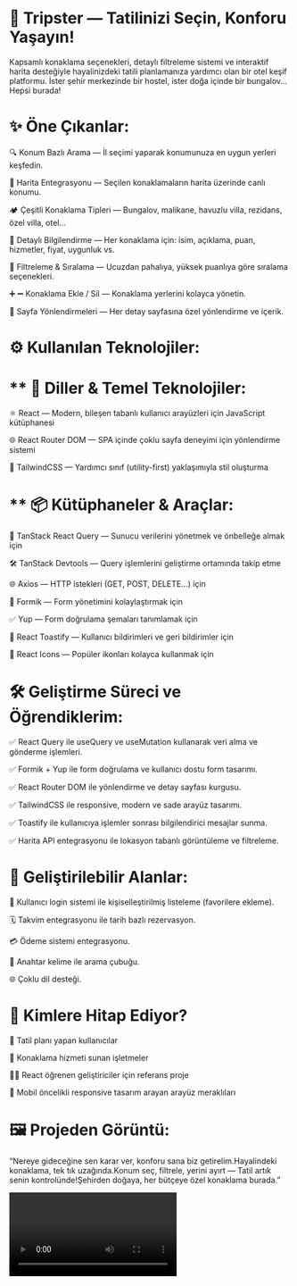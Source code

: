 
# 🏨 Tripster — Tatilinizi Seçin, Konforu Yaşayın!

Kapsamlı konaklama seçenekleri, detaylı filtreleme sistemi ve interaktif harita desteğiyle hayalinizdeki tatili planlamanıza yardımcı olan bir otel keşif platformu. İster şehir merkezinde bir hostel, ister doğa içinde bir bungalov… Hepsi burada!

# ✨ Öne Çıkanlar:

🔍 Konum Bazlı Arama — İl seçimi yaparak konumunuza en uygun yerleri keşfedin.

📍 Harita Entegrasyonu — Seçilen konaklamaların harita üzerinde canlı konumu.

🏕️ Çeşitli Konaklama Tipleri — Bungalov, malikane, havuzlu villa, rezidans, özel villa, otel...

💬 Detaylı Bilgilendirme — Her konaklama için: isim, açıklama, puan, hizmetler, fiyat, uygunluk vs.

🧾 Filtreleme & Sıralama — Ucuzdan pahalıya, yüksek puanlıya göre sıralama seçenekleri.

➕ ➖ Konaklama Ekle / Sil — Konaklama yerlerini kolayca yönetin.

🔗 Sayfa Yönlendirmeleri — Her detay sayfasına özel yönlendirme ve içerik.


# ⚙️ Kullanılan Teknolojiler:

# ** 🧠 Diller & Temel Teknolojiler:

⚛️ React  — Modern, bileşen tabanlı kullanıcı arayüzleri için JavaScript kütüphanesi

🌐 React Router DOM  — SPA içinde çoklu sayfa deneyimi için yönlendirme sistemi

🎨 TailwindCSS — Yardımcı sınıf (utility-first) yaklaşımıyla stil oluşturma

# **  📦 Kütüphaneler & Araçlar:

🔁 TanStack React Query  — Sunucu verilerini yönetmek ve önbelleğe almak için

🛠️ TanStack Devtools  — Query işlemlerini geliştirme ortamında takip etme

🌐 Axios  — HTTP istekleri (GET, POST, DELETE...) için

🧾 Formik  — Form yönetimini kolaylaştırmak için

✅ Yup  — Form doğrulama şemaları tanımlamak için

🔔 React Toastify — Kullanıcı bildirimleri ve geri bildirimler için

🎯 React Icons  — Popüler ikonları kolayca kullanmak için


# 🛠️ Geliştirme Süreci ve Öğrendiklerim:

✅ React Query ile useQuery ve useMutation kullanarak veri alma ve gönderme işlemleri.

✅ Formik + Yup ile form doğrulama ve kullanıcı dostu form tasarımı.

✅ React Router DOM ile yönlendirme ve detay sayfası kurgusu.

✅ TailwindCSS ile responsive, modern ve sade arayüz tasarımı.

✅ Toastify ile kullanıcıya işlemler sonrası bilgilendirici mesajlar sunma.

✅ Harita API entegrasyonu ile lokasyon tabanlı görüntüleme ve filtreleme.

# 🚀 Geliştirilebilir Alanlar:

🧠 Kullanıcı login sistemi ile kişiselleştirilmiş listeleme (favorilere ekleme).

🗓️ Takvim entegrasyonu ile tarih bazlı rezervasyon.

💳 Ödeme sistemi entegrasyonu.

🔎 Anahtar kelime ile arama çubuğu.

🌐 Çoklu dil desteği.

# 👥 Kimlere Hitap Ediyor?

🧳 Tatil planı yapan kullanıcılar

🏡 Konaklama hizmeti sunan işletmeler

👨‍💻 React öğrenen geliştiriciler için referans proje

📱 Mobil öncelikli responsive tasarım arayan arayüz meraklıları

# 🖼️ Projeden Görüntü:
“Nereye gideceğine sen karar ver, konforu sana biz getirelim.Hayalindeki konaklama, tek tık uzağında.Konum seç, filtrele, yerini ayırt — Tatil artık senin kontrolünde!Şehirden doğaya, her bütçeye özel konaklama burada.”

![](public/Tripster.mp4)


